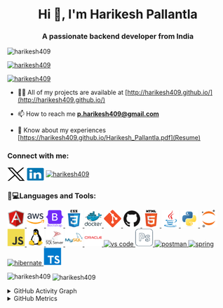<h1 align="center">Hi 👋, I'm Harikesh Pallantla</h1>
<h3 align="center">A passionate backend developer from India</h3>
<p align="left"> <img src="https://komarev.com/ghpvc/?username=harikesh409&label=Profile%20views&color=0e75b6&style=flat" alt="harikesh409" /> </p>
<p align="left">
	<a href="https://github.com/ryo-ma/github-profile-trophy"><img src="https://github-profile-trophy.vercel.app/?username=harikesh409&margin-w=5&margin-h=5&no-bg=true&no-frame=true&theme=onedark" alt="harikesh409" /></a>
</p>
<p align="left">
	<a href="https://twitter.com/harikesh409" target="blank"><img src="https://img.shields.io/twitter/follow/harikesh409?logo=twitter&style=for-the-badge" alt="harikesh409" /></a>
</p>

- 👨‍💻 All of my projects are available at [http://harikesh409.github.io/](http://harikesh409.github.io/)

- 📫 How to reach me **p.harikesh409@gmail.com**

- 📄 Know about my experiences [https://harikesh409.github.io/Harikesh_Pallantla.pdf](Resume)

<h3 align="left">Connect with me:</h3>
<p align="left">
	<a href="https://twitter.com/harikesh409" target="blank"><img align="center" src="https://raw.githubusercontent.com/devicons/devicon/master/icons/twitter/twitter-original.svg" alt="harikesh409" height="30" width="40" /></a>
	<a href="https://linkedin.com/in/harikesh409" target="blank"><img align="center" src="https://raw.githubusercontent.com/devicons/devicon/master/icons/linkedin/linkedin-original.svg" alt="harikesh409" height="30" width="40" /></a>
	<a href="https://instagram.com/harikesh409" target="blank"><img align="center" src="https://www.vectorlogo.zone/logos/instagram/instagram-icon.svg" alt="harikesh409" height="35" width="40" /></a>
</p>
<h3 align="left">🚀💻Languages and Tools:</h3>
<p align="left">
	<a href="https://angular.io" target="_blank"> <img src="https://raw.githubusercontent.com/devicons/devicon/master/icons/angularjs/angularjs-original.svg" alt="angularjs" width="40" height="40" /> </a>
	<a href="https://aws.amazon.com" target="_blank"> <img src="https://raw.githubusercontent.com/devicons/devicon/master/icons/amazonwebservices/amazonwebservices-original-wordmark.svg" alt="aws" width="40" height="40" /> </a>
	<a href="https://getbootstrap.com" target="_blank"> <img src="https://raw.githubusercontent.com/devicons/devicon/master/icons/bootstrap/bootstrap-plain-wordmark.svg" alt="bootstrap" width="40" height="40" /> </a>
	<a href="https://www.w3schools.com/css/" target="_blank"> <img src="https://raw.githubusercontent.com/devicons/devicon/master/icons/css3/css3-original-wordmark.svg" alt="css3" width="40" height="40" /> </a>
	<a href="https://www.docker.com/" target="_blank"> <img src="https://raw.githubusercontent.com/devicons/devicon/master/icons/docker/docker-original-wordmark.svg" alt="docker" width="40" height="40" /> </a>
	<a href="https://git-scm.com/" target="_blank"> <img src="https://raw.githubusercontent.com/devicons/devicon/master/icons/git/git-original.svg" alt="git" width="40" height="40" /> </a>
  <a href="https://github.com" target="_blank">
  <img src="https://raw.githubusercontent.com/devicons/devicon/master/icons/github/github-original.svg" alt="github" width="40" height="40" />
  </a>
	<a href="https://www.w3.org/html/" target="_blank"> <img src="https://raw.githubusercontent.com/devicons/devicon/master/icons/html5/html5-original-wordmark.svg" alt="html5" width="40" height="40" /> </a>
	<a href="https://www.java.com" target="_blank"> <img src="https://raw.githubusercontent.com/devicons/devicon/master/icons/java/java-original.svg" alt="java" width="40" height="40" /> </a>
  <a href="https://www.python.org/" target="_blank">
    <img src="https://raw.githubusercontent.com/devicons/devicon/master/icons/python/python-original.svg" alt="python" width="40" height="40"/>
  </a>
  <a href="https://jupyter.org/" target="_blank">
    <img src="https://raw.githubusercontent.com/devicons/devicon/master/icons/jupyter/jupyter-original.svg" alt="jupyter" width="40" height="40" />
  </a>
	<a href="https://developer.mozilla.org/en-US/docs/Web/JavaScript" target="_blank"> <img src="https://raw.githubusercontent.com/devicons/devicon/master/icons/javascript/javascript-original.svg" alt="javascript" width="40" height="40" /> </a>
	<a href="https://www.linux.org/" target="_blank"> <img src="https://raw.githubusercontent.com/devicons/devicon/master/icons/linux/linux-original.svg" alt="linux" width="40" height="40" /> </a>
	<a href="https://www.microsoft.com/en-us/sql-server" target="_blank"> <img src="https://raw.githubusercontent.com/devicons/devicon/master/icons/microsoftsqlserver/microsoftsqlserver-original-wordmark.svg" alt="mssql" width="40" height="40" /> </a>
	<a href="https://www.mysql.com/" target="_blank"> <img src="https://raw.githubusercontent.com/devicons/devicon/master/icons/mysql/mysql-original-wordmark.svg" alt="mysql" width="40" height="40" /> </a>
	<a href="https://www.oracle.com/" target="_blank"> <img src="https://raw.githubusercontent.com/devicons/devicon/master/icons/oracle/oracle-original.svg" alt="oracle" width="40" height="40" /> </a>
  <a href="https://code.visualstudio.com/" target="_blank">
    <img src="https://raw.githubusercontent.com/gilbarbara/logos/master/logos/visual-studio-code.svg" alt="vs code" width="40" height="40" />
   </a>
	<a href="https://www.photoshop.com/en" target="_blank"> <img src="https://raw.githubusercontent.com/devicons/devicon/master/icons/photoshop/photoshop-line.svg" alt="photoshop" width="40" height="40" /> </a>
	<a href="https://postman.com" target="_blank"> <img src="https://www.vectorlogo.zone/logos/getpostman/getpostman-icon.svg" alt="postman" width="40" height="40" /> </a>
	<a href="https://spring.io/" target="_blank"> <img src="https://www.vectorlogo.zone/logos/springio/springio-icon.svg" alt="spring" width="40" height="40" /> </a>
  <a href="https://hibernate.org/" target="_blank">
    <img src="https://cdn.jsdelivr.net/npm/simple-icons@v4/icons/hibernate.svg" alt="hibernate" width="40" height="40" />
  </a>
	<a href="https://www.typescriptlang.org/" target="_blank"> <img src="https://raw.githubusercontent.com/devicons/devicon/master/icons/typescript/typescript-original.svg" alt="typescript" width="40" height="40" /> </a>
</p>
<p><img align="left" src="https://github-readme-stats.vercel.app/api/top-langs?username=harikesh409&show_icons=true&theme=radical&locale=en&layout=compact" alt="harikesh409" /></p>
<p>&nbsp;<img align="center" src="https://github-readme-stats.vercel.app/api?username=harikesh409&show_icons=true&theme=radical&locale=en" alt="harikesh409" /></p>

<details>
	<summary>GitHub Activity Graph</summary>
	
![GitHub Activity Graph](https://github-readme-activity-graph.vercel.app/graph?username=harikesh409&bg_color=ffcfe9&color=9e4c98&line=9e4c98&point=403d3d&area=true&hide_border=true)]
</details>

<details>
	<summary> GitHub Metrics </summary>
	
![GitHub metrics](https://metrics.lecoq.io/harikesh409)  
</details>

